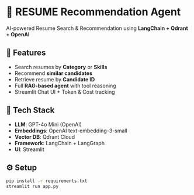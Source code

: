 # 🧾 RESUME Recommendation Agent

AI-powered Resume Search & Recommendation using **LangChain + Qdrant + OpenAI**

## 🚀 Features
- Search resumes by **Category** or **Skills**
- Recommend **similar candidates**
- Retrieve resume by **Candidate ID**
- Full **RAG-based agent** with tool reasoning
- Streamlit Chat UI + Token & Cost tracking

## 🧠 Tech Stack
- **LLM**: GPT-4o Mini (OpenAI)
- **Embeddings**: OpenAI text-embedding-3-small
- **Vector DB**: Qdrant Cloud
- **Framework**: LangChain + LangGraph
- **UI**: Streamlit

## ⚙️ Setup
```bash
pip install -r requirements.txt
streamlit run app.py